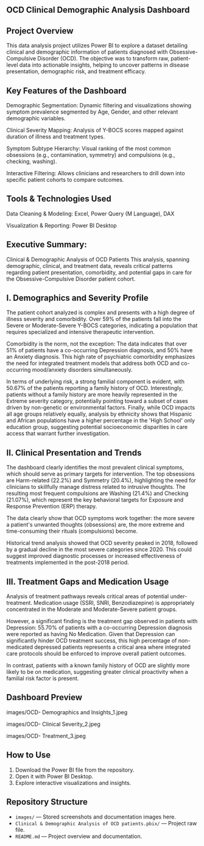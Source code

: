 ## OCD Clinical Demographic Analysis Dashboard

## Project Overview

This data analysis project utilizes Power BI to explore a dataset detailing clinical and demographic information of patients diagnosed with Obsessive-Compulsive Disorder (OCD). The objective was to transform raw, patient-level data into actionable insights, helping to uncover patterns in disease presentation, demographic risk, and treatment efficacy.


## Key Features of the Dashboard

Demographic Segmentation: Dynamic filtering and visualizations showing symptom prevalence segmented by Age, Gender, and other relevant demographic variables.

Clinical Severity Mapping: Analysis of Y-BOCS scores mapped against duration of illness and treatment types.

Symptom Subtype Hierarchy: Visual ranking of the most common obsessions (e.g., contamination, symmetry) and compulsions (e.g., checking, washing).

Interactive Filtering: Allows clinicians and researchers to drill down into specific patient cohorts to compare outcomes.


## Tools & Technologies Used

Data Cleaning & Modeling: Excel, Power Query (M Language), DAX

Visualization & Reporting: Power BI Desktop


## Executive Summary: 

Clinical & Demographic Analysis of OCD Patients
This analysis, spanning demographic, clinical, and treatment data, reveals critical patterns regarding patient presentation, comorbidity, and potential gaps in care for the Obsessive-Compulsive Disorder patient cohort.

## I. Demographics and Severity Profile
The patient cohort analyzed is complex and presents with a high degree of illness severity and comorbidity. Over 59% of the patients fall into the Severe or Moderate-Severe Y-BOCS categories, indicating a population that requires specialized and intensive therapeutic intervention.

Comorbidity is the norm, not the exception: The data indicates that over 51% of patients have a co-occurring Depression diagnosis, and 50% have an Anxiety diagnosis. This high rate of psychiatric comorbidity emphasizes the need for integrated treatment models that address both OCD and co-occurring mood/anxiety disorders simultaneously.

In terms of underlying risk, a strong familial component is evident, with 50.67% of the patients reporting a family history of OCD. Interestingly, patients without a family history are more heavily represented in the Extreme severity category, potentially pointing toward a subset of cases driven by non-genetic or environmental factors. Finally, while OCD impacts all age groups relatively equally, analysis by ethnicity shows that Hispanic and African populations have a higher percentage in the 'High School' only education group, suggesting potential socioeconomic disparities in care access that warrant further investigation.

## II. Clinical Presentation and Trends
The dashboard clearly identifies the most prevalent clinical symptoms, which should serve as primary targets for intervention. The top obsessions are Harm-related (22.2%) and Symmetry (20.4%), highlighting the need for clinicians to skillfully manage distress related to intrusive thoughts. The resulting most frequent compulsions are Washing (21.4%) and Checking (21.07%), which represent the key behavioral targets for Exposure and Response Prevention (ERP) therapy.

The data clearly show that OCD symptoms work together: the more severe a patient's unwanted thoughts (obsessions) are, the more extreme and time-consuming their rituals (compulsions) become.

Historical trend analysis showed that OCD severity peaked in 2018, followed by a gradual decline in the most severe categories since 2020. This could suggest improved diagnostic processes or increased effectiveness of treatments implemented in the post-2018 period.

## III. Treatment Gaps and Medication Usage
Analysis of treatment pathways reveals critical areas of potential under-treatment. Medication usage (SSRI, SNRI, Benzodiazepine) is appropriately concentrated in the Moderate and Moderate-Severe patient groups.

However, a significant finding is the treatment gap observed in patients with Depression: 55.70% of patients with a co-occurring Depression diagnosis were reported as having No Medication. Given that Depression can significantly hinder OCD treatment success, this high percentage of non-medicated depressed patients represents a critical area where integrated care protocols should be enforced to improve overall patient outcomes.

In contrast, patients with a known family history of OCD are slightly more likely to be on medication, suggesting greater clinical proactivity when a familial risk factor is present.



## Dashboard Preview

images/OCD- Demographics and Insights_1.jpeg

images/OCD- Clinical Severity_2.jpeg

images/OCD- Treatment_3.jpeg


## How to Use

1. Download the Power BI file from the repository.
2. Open it with Power BI Desktop.
3. Explore interactive visualizations and insights.

## Repository Structure

- `images/` — Stored screenshots and documentation images here.
- `Clinical & Demographic Analysis of OCD patients.pbix/` — Project raw file.
- `README.md` — Project overview and documentation.



